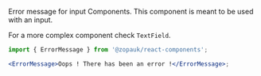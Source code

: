 Error message for input Components. This component is meant to be used with an input.

For a more complex component check `TextField`.

```jsx
import { ErrorMessage } from '@zopauk/react-components';

<ErrorMessage>Oops ! There has been an error !</ErrorMessage>;
```
